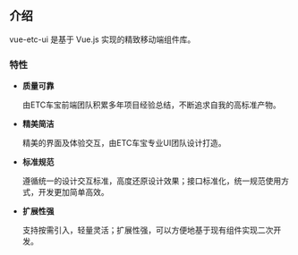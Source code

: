 ## 介绍

vue-etc-ui 是基于 Vue.js 实现的精致移动端组件库。

### 特性

- **质量可靠**

   由ETC车宝前端团队积累多年项目经验总结，不断追求自我的高标准产物。

- **精美简洁**

   精美的界面及体验交互，由ETC车宝专业UI团队设计打造。

- **标准规范**

  遵循统一的设计交互标准，高度还原设计效果；接口标准化，统一规范使用方式，开发更加简单高效。

- **扩展性强**

  支持按需引入，轻量灵活；扩展性强，可以方便地基于现有组件实现二次开发。


